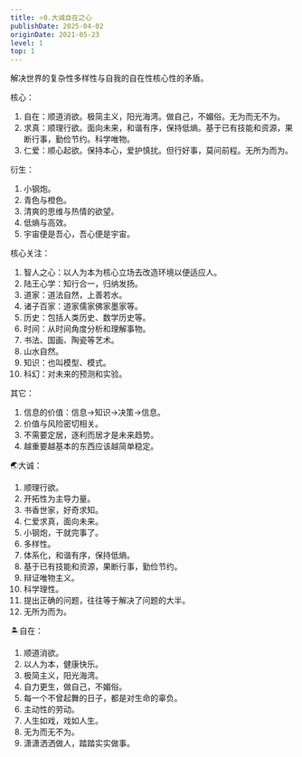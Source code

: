 ```yaml
---
title: ⭐️0.大诚自在之心
publishDate: 2025-04-02
originDate: 2021-05-23
level: 1
top: 1
---
```


解决世界的复杂性多样性与自我的自在性核心性的矛盾。

核心：
1. 自在：顺道消欲。极简主义，阳光海湾。做自己，不媚俗。无为而无不为。
2. 求真：顺理行欲。面向未来，和谐有序，保持低熵。基于已有技能和资源，果断行事，勤俭节约。科学唯物。
4. 仁爱：顺心起欲。保持本心，爱护慎扰。但行好事，莫问前程。无所为而为。

衍生：
1. 小钢炮。
2. 青色与橙色。
3. 清爽的思维与热情的欲望。
4. 低熵与高效。
5. 宇宙便是吾心，吾心便是宇宙。

核心关注：
1. 智人之心：以人为本为核心立场去改造环境以便适应人。
2. 陆王心学：知行合一，归纳发扬。
3. 道家：道法自然，上善若水。
4. 诸子百家：道家儒家佛家墨家等。
5. 历史：包括人类历史、数学历史等。
6. 时间：从时间角度分析和理解事物。
7. 书法、国画、陶瓷等艺术。
8. 山水自然。
9. 知识：也叫模型、模式。
10. 科幻：对未来的预测和实验。

其它：
1. 信息的价值：信息->知识->决策->信息。
2. 价值与风险密切相关。
3. 不需要定居，逐利而居才是未来趋势。
4. 越重要越基本的东西应该越简单稳定。

🌏大诚：

1. 顺理行欲。
2. 开拓性为主导力量。
3. 书香世家，好奇求知。
4. 仁爱求真，面向未来。
5. 小钢炮，干就完事了。
6. 多样性。
7. 体系化，和谐有序，保持低熵。
8. 基于已有技能和资源，果断行事，勤俭节约。
9. 辩证唯物主义。
10. 科学理性。
11. 提出正确的问题，往往等于解决了问题的大半。
12. 无所为而为。

🏝自在：
1. 顺道消欲。
2. 以人为本，健康快乐。
3. 极简主义，阳光海湾。
4. 自力更生，做自己，不媚俗。
5. 每一个不曾起舞的日子，都是对生命的辜负。
6. 主动性的劳动。
7. 人生如戏，戏如人生。
8. 无为而无不为。
9. 潇潇洒洒做人，踏踏实实做事。
